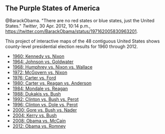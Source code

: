 ## The Purple States of America

@BarackObama. "There are no red states or blue states, just the United States." *Twitter*, 30 Apr. 2012, 10:14 p.m., <a href="https://twitter.com/BarackObama/status/197162005830963201" target="_blank">https://twitter.com/BarackObama/status/197162005830963201</a>.

This project of interactive maps of the 48 contiguous United States shows county-level presidential election results for 1960 through 2012.

* [1960: Kennedy vs. Nixon](html_maps/purple_states_1960.html)
* [1964: Johnson vs. Goldwater](html_maps/purple_states_1964.html)
* [1968: Humphrey vs. Nixon vs. Wallace](html_maps/purple_states_1968.html)
* [1972: McGovern vs. Nixon](html_maps/purple_states_1972.html)
* [1976: Carter vs. Ford](html_maps/purple_states_1976.html)
* [1980: Carter vs. Reagan vs. Anderson](html_maps/purple_states_1980.html)
* [1984: Mondale vs. Reagan](html_maps/purple_states_1984.html)
* [1988: Dukakis vs. Bush](html_maps/purple_states_1988.html)
* [1992: Clinton vs. Bush vs. Perot](html_maps/purple_states_1992.html)
* [1996: Clinton vs. Dole vs. Perot](html_maps/purple_states_1996.html)
* [2000: Gore vs. Bush vs. Nader](html_maps/purple_states_2000.html)
* [2004: Kerry vs. Bush](html_maps/purple_states_2004.html)
* [2008: Obama vs. McCain](html_maps/purple_states_2008.html)
* [2012: Obama vs. Romney](html_maps/purple_states_2012.html)
